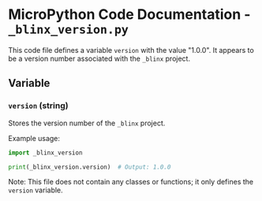 # MicroPython Code Documentation - `_blinx_version.py`

This code file defines a variable `version` with the value "1.0.0". It appears to be a version number associated with the `_blinx` project.

## Variable

### `version` (string)
Stores the version number of the `_blinx` project.

Example usage:
```python
import _blinx_version

print(_blinx_version.version)  # Output: 1.0.0
```

Note: This file does not contain any classes or functions; it only defines the `version` variable.